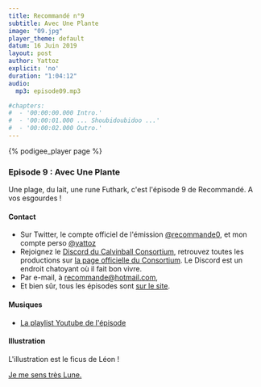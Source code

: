 ```yaml
---
title: Recommandé n°9
subtitle: Avec Une Plante
image: "09.jpg"
player_theme: default
datum: 16 Juin 2019
layout: post
author: Yattoz
explicit: 'no'
duration: "1:04:12"
audio:
  mp3: episode09.mp3

#chapters:
#  - '00:00:00.000 Intro.'
#  - '00:00:01.000 ... Shoubidoubidoo ...'
#  - '00:00:02.000 Outro.'
---
```


{% podigee_player page %}

### Episode 9 : Avec Une Plante

Une plage, du lait, une rune Futhark, c'est l'épisode 9 de Recommandé. A vos esgourdes !

#### Contact

- Sur Twitter, le compte officiel de l'émission [@recommande0](https://twitter.com/recommande0), et mon compte perso [@yattoz](https://twitter.com/yattoz)
- Rejoignez le [Discord du Calvinball Consortium](https://discord.gg/4RnA9v7), retrouvez toutes les productions sur [la page officielle du Consortium](https://calvinballradio.wordpress.com/). Le Discord est un endroit chatoyant où il fait bon vivre.
- Par e-mail, à [recommande@hotmail.com](mailto:recommande@hotmail.com),
- Et bien sûr, tous les épisodes sont [sur le site](https://recommande.duckdns.org).

#### Musiques

  * [La playlist Youtube de l'épisode](https://www.youtube.com/playlist?list=PLNjXbZkItxtZ4asoWFKdcUmyUyC0ko5VZ)


#### Illustration

L'illustration est le ficus de Léon !


[Je me sens très Lune.](https://www.youtube.com/watch?v=YcNcYk-qYtc)
